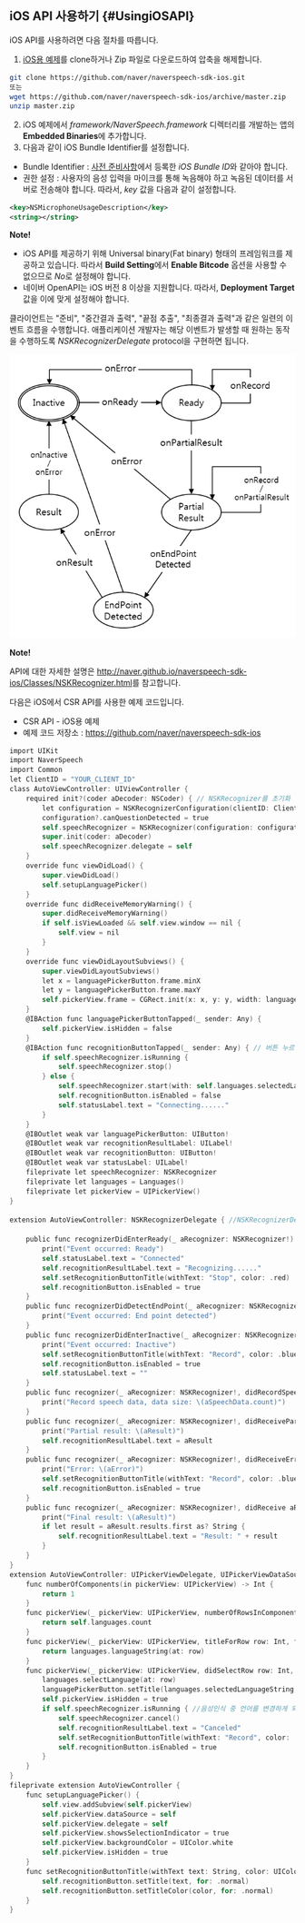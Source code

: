 ## iOS API 사용하기 {#UsingiOSAPI}

iOS API를 사용하려면 다음 절차를 따릅니다.

1. [iOS용 예제](https://github.com/naver/naverspeech-sdk-ios)를 clone하거나 Zip 파일로 다운로드하여 압축을 해제합니다.
```bash
git clone https://github.com/naver/naverspeech-sdk-ios.git
또는
wget https://github.com/naver/naverspeech-sdk-ios/archive/master.zip
unzip master.zip
```
2. iOS 예제에서 *framework/NaverSpeech.framework* 디렉터리를 개발하는 앱의 **Embedded Binaries**에 추가합니다.
3. 다음과 같이 iOS Bundle Identifier를 설정합니다.
  * Bundle Identifier : [사전 준비사항](#Preparation)에서 등록한 *iOS Bundle ID*와 같아야 합니다.
  * 권한 설정 : 사용자의 음성 입력을 마이크를 통해 녹음해야 하고 녹음된 데이터를 서버로 전송해야 합니다. 따라서, *key* 값을 다음과 같이 설정합니다.
```xml
<key>NSMicrophoneUsageDescription</key>
<string></string>
```

<div class="note">
<p><strong>Note!</strong></p>
<ul><li>iOS API를 제공하기 위해 Universal binary(Fat binary) 형태의 프레임워크를 제공하고 있습니다. 따라서 <strong>Build Setting</strong>에서 <strong>Enable Bitcode</strong> 옵션을 사용할 수 없으므로 <em>No</em>로 설정해야 합니다.</li>
<li>네이버 OpenAPI는 iOS 버전 8 이상을 지원합니다. 따라서, <strong>Deployment Target</strong> 값을 이에 맞게 설정해야 합니다.</li>
</ul>
</div>


클라이언트는 "준비", "중간결과 출력", "끝점 추출", "최종결과 출력"과 같은 일련의 이벤트 흐름을 수행합니다. 애플리케이션 개발자는 해당 이벤트가 발생할 때 원하는 동작을 수행하도록 *NSKRecognizerDelegate* protocol을 구현하면 됩니다.

![](/CSR/Resources/Images/CSR_State_Diagram_for_iOS.png)

<div class="note">
<p><strong>Note!</strong></p>
<p>API에 대한 자세한 설명은 <a href="http://naver.github.io/naverspeech-sdk-ios/Classes/NSKRecognizer.html">http://naver.github.io/naverspeech-sdk-ios/Classes/NSKRecognizer.html</a>를 참고합니다. </p>
</div>

다음은 iOS에서 CSR API를 사용한 예제 코드입니다.
* CSR API - iOS용 예제
* 예제 코드 저장소 : https://github.com/naver/naverspeech-sdk-ios

```objectivec
import UIKit
import NaverSpeech
import Common
let ClientID = "YOUR_CLIENT_ID"
class AutoViewController: UIViewController {
    required init?(coder aDecoder: NSCoder) { // NSKRecognizer를 초기화 하는데 필요한 NSKRecognizerConfiguration을 생성
        let configuration = NSKRecognizerConfiguration(clientID: ClientID)
        configuration?.canQuestionDetected = true
        self.speechRecognizer = NSKRecognizer(configuration: configuration)
        super.init(coder: aDecoder)
        self.speechRecognizer.delegate = self
    }
    override func viewDidLoad() {
        super.viewDidLoad()
        self.setupLanguagePicker()
    }
    override func didReceiveMemoryWarning() {
        super.didReceiveMemoryWarning()
        if self.isViewLoaded && self.view.window == nil {
            self.view = nil
        }
    }
    override func viewDidLayoutSubviews() {
        super.viewDidLayoutSubviews()
        let x = languagePickerButton.frame.minX
        let y = languagePickerButton.frame.maxY
        self.pickerView.frame = CGRect.init(x: x, y: y, width: languagePickerButton.bounds.size.width, height: self.pickerView.bounds.size.height)
    }
    @IBAction func languagePickerButtonTapped(_ sender: Any) {
        self.pickerView.isHidden = false
    }
    @IBAction func recognitionButtonTapped(_ sender: Any) { // 버튼 누르면 음성인식 시작
        if self.speechRecognizer.isRunning {
            self.speechRecognizer.stop()
        } else {
            self.speechRecognizer.start(with: self.languages.selectedLanguage)
            self.recognitionButton.isEnabled = false
            self.statusLabel.text = "Connecting......"
        }
    }
    @IBOutlet weak var languagePickerButton: UIButton!
    @IBOutlet weak var recognitionResultLabel: UILabel!
    @IBOutlet weak var recognitionButton: UIButton!
    @IBOutlet weak var statusLabel: UILabel!
    fileprivate let speechRecognizer: NSKRecognizer
    fileprivate let languages = Languages()
    fileprivate let pickerView = UIPickerView()
}

extension AutoViewController: NSKRecognizerDelegate { //NSKRecognizerDelegate protocol 구현

    public func recognizerDidEnterReady(_ aRecognizer: NSKRecognizer!) {
        print("Event occurred: Ready")
        self.statusLabel.text = "Connected"
        self.recognitionResultLabel.text = "Recognizing......"
        self.setRecognitionButtonTitle(withText: "Stop", color: .red)
        self.recognitionButton.isEnabled = true
    }
    public func recognizerDidDetectEndPoint(_ aRecognizer: NSKRecognizer!) {
        print("Event occurred: End point detected")
    }
    public func recognizerDidEnterInactive(_ aRecognizer: NSKRecognizer!) {
        print("Event occurred: Inactive")
        self.setRecognitionButtonTitle(withText: "Record", color: .blue)
        self.recognitionButton.isEnabled = true
        self.statusLabel.text = ""
    }
    public func recognizer(_ aRecognizer: NSKRecognizer!, didRecordSpeechData aSpeechData: Data!) {
        print("Record speech data, data size: \(aSpeechData.count)")
    }
    public func recognizer(_ aRecognizer: NSKRecognizer!, didReceivePartialResult aResult: String!) {
        print("Partial result: \(aResult)")
        self.recognitionResultLabel.text = aResult
    }
    public func recognizer(_ aRecognizer: NSKRecognizer!, didReceiveError aError: Error!) {
        print("Error: \(aError)")
        self.setRecognitionButtonTitle(withText: "Record", color: .blue)
        self.recognitionButton.isEnabled = true
    }
    public func recognizer(_ aRecognizer: NSKRecognizer!, didReceive aResult: NSKRecognizedResult!) {
        print("Final result: \(aResult)")
        if let result = aResult.results.first as? String {
            self.recognitionResultLabel.text = "Result: " + result
        }
    }
}
extension AutoViewController: UIPickerViewDelegate, UIPickerViewDataSource {
    func numberOfComponents(in pickerView: UIPickerView) -> Int {
        return 1
    }
    func pickerView(_ pickerView: UIPickerView, numberOfRowsInComponent component: Int) -> Int {
        return self.languages.count
    }
    func pickerView(_ pickerView: UIPickerView, titleForRow row: Int, forComponent component: Int) -> String? {
        return languages.languageString(at: row)
    }
    func pickerView(_ pickerView: UIPickerView, didSelectRow row: Int, inComponent component: Int) {
        languages.selectLanguage(at: row)
        languagePickerButton.setTitle(languages.selectedLanguageString, for: .normal)
        self.pickerView.isHidden = true
        if self.speechRecognizer.isRunning { //음성인식 중 언어를 변경하게 되면 음성인식을 즉시 중지(cancel)
            self.speechRecognizer.cancel()
            self.recognitionResultLabel.text = "Canceled"
            self.setRecognitionButtonTitle(withText: "Record", color: .blue)
            self.recognitionButton.isEnabled = true
        }
    }
}
fileprivate extension AutoViewController {
    func setupLanguagePicker() {
        self.view.addSubview(self.pickerView)
        self.pickerView.dataSource = self
        self.pickerView.delegate = self
        self.pickerView.showsSelectionIndicator = true
        self.pickerView.backgroundColor = UIColor.white
        self.pickerView.isHidden = true
    }
    func setRecognitionButtonTitle(withText text: String, color: UIColor) {
        self.recognitionButton.setTitle(text, for: .normal)
        self.recognitionButton.setTitleColor(color, for: .normal)
    }
}
```
